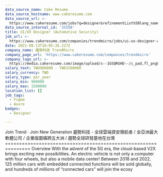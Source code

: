 ```yaml
---
data_source_name: Cake Resume
data_source_hostname: www.cakeresume.com
data_source_url: >-
  https://www.cakeresume.com/jobs?q=designer&refinementList%5Blang_name%5D%5B0%5D=English&refinementList%5Bsalary_type%5D=per_year
data_source_internal_id: '31558'
title: UI/UX Designer (Automotive Security)
job_url: >-
  https://www.cakeresume.com/companies/trendmicro/jobs/ui-ux-designer-automotive-security
date: 2021-08-13T16:05:26.227Z
company_name: 趨勢科技 TrendMicro
company_page_url: 'https://www.cakeresume.com/companies/trendmicro'
company_logo_url: >-
  https://media.cakeresume.com/image/upload/s--1GSQRGHD--/c_pad,fl_png8,h_200,w_200/v1536046772/i1wwlco86slotrkxcujd.png
salary_text: TWD900000 - TWD1500000
salary_currency: TWD
salary_type: per_year
salary_min: 900000
salary_max: 1500000
location_list: []
job_tags:
  - Figma
  - Axure
badges:
  - Designer

---
```


Join Trend ‧ Join New Generation 趨勢科技 - 全球雲端資安領航者 / 全亞洲最大軟體公司 / 企業版圖橫跨五大洲 / 趨勢全球研發基地在台灣 =============================================================== Overview With the advent of the 5G era, the cloud-based V2X brings exciting new possibilities. An electric vehicle is not only a computer with four wheels, but also a mobile data center! Between 2018 and 2022, 125 million cars with embedded connected functions will be sold globally, and hundreds of millions of “connected cars” will join the ecosy
